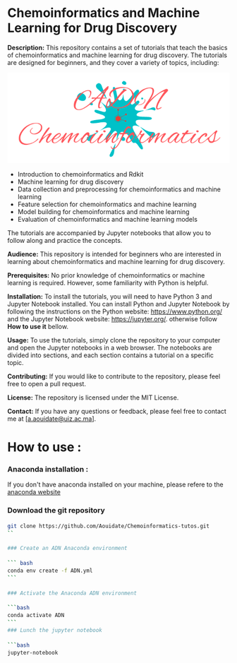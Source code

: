 # Chemoinformatics and Machine Learning for Drug Discovery

**Description:** This repository contains a set of tutorials that teach the basics of chemoinformatics and machine learning for drug discovery. The tutorials are designed for beginners, and they cover a variety of topics, including:
<p align="center"> 
  
<img src="images/ADN_Chemoiinformatics.png" alt="logo chemoinfo"/>
</p>

* Introduction to chemoinformatics and Rdkit
* Machine learning for drug discovery
* Data collection and preprocessing for chemoinformatics and machine learning
* Feature selection for chemoinformatics and machine learning
* Model building for chemoinformatics and machine learning
* Evaluation of chemoinformatics and machine learning models

The tutorials are accompanied by Jupyter notebooks that allow you to follow along and practice the concepts.

**Audience:** This repository is intended for beginners who are interested in learning about chemoinformatics and machine learning for drug discovery.

**Prerequisites:** No prior knowledge of chemoinformatics or machine learning is required. However, some familiarity with Python is helpful.

**Installation:** To install the tutorials, you will need to have Python 3 and Jupyter Notebook installed. You can install Python and Jupyter Notebook by following the instructions on the Python website: https://www.python.org/ and the Jupyter Notebook website: https://jupyter.org/. otherwise follow **How to use it** bellow.

**Usage:** To use the tutorials, simply clone the repository to your computer and open the Jupyter notebooks in a web browser. The notebooks are divided into sections, and each section contains a tutorial on a specific topic.

**Contributing:** If you would like to contribute to the repository, please feel free to open a pull request.

**License:** The repository is licensed under the MIT License.

**Contact:** If you have any questions or feedback, please feel free to contact me at [a.aouidate@uiz.ac.ma].


# How to use :

### Anaconda installation :

If you don't have anaconda installed on your machine, please refere to the [anaconda website](https://docs.anaconda.com/anaconda/install/)

### Download the git repository

`````` bash
git clone https://github.com/Aouidate/Chemoinformatics-tutos.git
``

### Create an ADN Anaconda environment 

``` bash
conda env create -f ADN.yml
```

### Activate the Anaconda ADN environment

```bash
conda activate ADN
```
### Lunch the jupyter notebook

```bash
jupyter-notebook
``````
